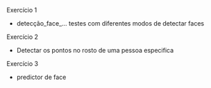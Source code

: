 Exercício 1
  - detecção_face_... testes com diferentes modos de detectar faces 
  
Exercício 2
  - Detectar os pontos no rosto de uma pessoa especifica  
 
Exercício 3
   - predictor de face

